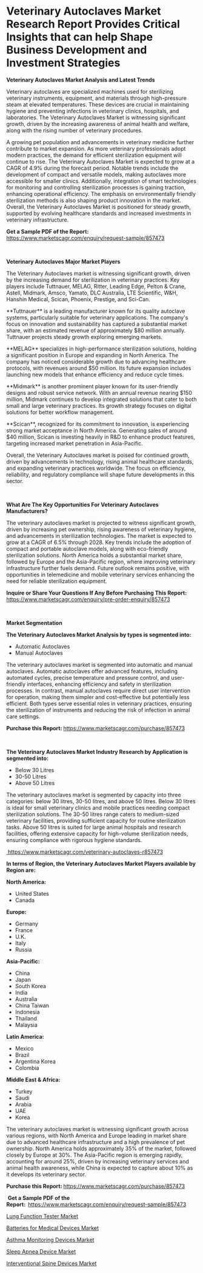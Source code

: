 <p><h1>Veterinary Autoclaves Market Research Report Provides Critical Insights that can help Shape Business Development and Investment Strategies</h1></p><p><strong>Veterinary Autoclaves Market Analysis and Latest Trends</strong></p>
<p><p>Veterinary autoclaves are specialized machines used for sterilizing veterinary instruments, equipment, and materials through high-pressure steam at elevated temperatures. These devices are crucial in maintaining hygiene and preventing infections in veterinary clinics, hospitals, and laboratories. The Veterinary Autoclaves Market is witnessing significant growth, driven by the increasing awareness of animal health and welfare, along with the rising number of veterinary procedures. </p><p>A growing pet population and advancements in veterinary medicine further contribute to market expansion. As more veterinary professionals adopt modern practices, the demand for efficient sterilization equipment will continue to rise. The Veterinary Autoclaves Market is expected to grow at a CAGR of 4.9% during the forecast period. Notable trends include the development of compact and versatile models, making autoclaves more accessible for smaller clinics. Additionally, integration of smart technologies for monitoring and controlling sterilization processes is gaining traction, enhancing operational efficiency. The emphasis on environmentally friendly sterilization methods is also shaping product innovation in the market. Overall, the Veterinary Autoclaves Market is positioned for steady growth, supported by evolving healthcare standards and increased investments in veterinary infrastructure.</p></p>
<p><strong>Get a Sample PDF of the Report:&nbsp;</strong> <a href="https://www.marketscagr.com/enquiry/request-sample/857473?utm_campaign=2041&utm_medium=2&utm_source=Github&utm_content=ia&utm_term=03032025&utm_id=veterinary-autoclaves">https://www.marketscagr.com/enquiry/request-sample/857473</a></p>
<p>&nbsp;</p>
<p><strong>Veterinary Autoclaves Major Market Players</strong></p>
<p><p>The Veterinary Autoclaves market is witnessing significant growth, driven by the increasing demand for sterilization in veterinary practices. Key players include Tuttnauer, MELAG, Ritter, Leading Edge, Pelton & Crane, Astell, Midmark, Amsco, Yamato, DLC Australia, LTE Scientific, W&H, Hanshin Medical, Scican, Phoenix, Prestige, and Sci-Can.</p><p>**Tuttnauer** is a leading manufacturer known for its quality autoclave systems, particularly suitable for veterinary applications. The company's focus on innovation and sustainability has captured a substantial market share, with an estimated revenue of approximately $80 million annually. Tuttnauer projects steady growth exploring emerging markets.</p><p>**MELAG** specializes in high-performance sterilization solutions, holding a significant position in Europe and expanding in North America. The company has noticed considerable growth due to advancing healthcare protocols, with revenues around $50 million. Its future expansion includes launching new models that enhance efficiency and reduce cycle times.</p><p>**Midmark** is another prominent player known for its user-friendly designs and robust service network. With an annual revenue nearing $150 million, Midmark continues to develop integrated solutions that cater to both small and large veterinary practices. Its growth strategy focuses on digital solutions for better workflow management.</p><p>**Scican**, recognized for its commitment to innovation, is experiencing strong market acceptance in North America. Generating sales of around $40 million, Scican is investing heavily in R&D to enhance product features, targeting increased market penetration in Asia-Pacific.</p><p>Overall, the Veterinary Autoclaves market is poised for continued growth, driven by advancements in technology, rising animal healthcare standards, and expanding veterinary practices worldwide. The focus on efficiency, reliability, and regulatory compliance will shape future developments in this sector.</p></p>
<p>&nbsp;</p>
<p><strong>What Are The Key Opportunities For Veterinary Autoclaves Manufacturers?</strong></p>
<p><p>The veterinary autoclaves market is projected to witness significant growth, driven by increasing pet ownership, rising awareness of veterinary hygiene, and advancements in sterilization technologies. The market is expected to grow at a CAGR of 6.5% through 2028. Key trends include the adoption of compact and portable autoclave models, along with eco-friendly sterilization solutions. North America holds a substantial market share, followed by Europe and the Asia-Pacific region, where improving veterinary infrastructure further fuels demand. Future outlook remains positive, with opportunities in telemedicine and mobile veterinary services enhancing the need for reliable sterilization equipment.</p></p>
<p><strong>Inquire or Share Your Questions If Any Before Purchasing This Report:</strong> <a href="https://www.marketscagr.com/enquiry/pre-order-enquiry/857473?utm_campaign=2041&utm_medium=2&utm_source=Github&utm_content=ia&utm_term=03032025&utm_id=veterinary-autoclaves">https://www.marketscagr.com/enquiry/pre-order-enquiry/857473</a></p>
<p>&nbsp;</p>
<p><strong>Market Segmentation</strong></p>
<p><strong>The Veterinary Autoclaves Market Analysis by types is segmented into:</strong></p>
<p><ul><li>Automatic Autoclaves</li><li>Manual Autoclaves</li></ul></p>
<p><p>The veterinary autoclaves market is segmented into automatic and manual autoclaves. Automatic autoclaves offer advanced features, including automated cycles, precise temperature and pressure control, and user-friendly interfaces, enhancing efficiency and safety in sterilization processes. In contrast, manual autoclaves require direct user intervention for operation, making them simpler and cost-effective but potentially less efficient. Both types serve essential roles in veterinary practices, ensuring the sterilization of instruments and reducing the risk of infection in animal care settings.</p></p>
<p><strong>Purchase this Report:&nbsp;</strong><a href="https://www.marketscagr.com/purchase/857473?utm_campaign=2041&utm_medium=2&utm_source=Github&utm_content=ia&utm_term=03032025&utm_id=veterinary-autoclaves">https://www.marketscagr.com/purchase/857473</a></p>
<p>&nbsp;</p>
<p><strong>The Veterinary Autoclaves Market Industry Research by Application is segmented into:</strong></p>
<p><ul><li>Below 30 Litres</li><li>30-50 Litres</li><li>Above 50 Litres</li></ul></p>
<p><p>The veterinary autoclaves market is segmented by capacity into three categories: below 30 litres, 30-50 litres, and above 50 litres. Below 30 litres is ideal for small veterinary clinics and mobile practices needing compact sterilization solutions. The 30-50 litres range caters to medium-sized veterinary facilities, providing sufficient capacity for routine sterilization tasks. Above 50 litres is suited for large animal hospitals and research facilities, offering extensive capacity for high-volume sterilization needs, ensuring compliance with rigorous hygiene standards.</p></p>
<p><a href="https://www.marketscagr.com/veterinary-autoclaves-r857473?utm_campaign=2041&utm_medium=2&utm_source=Github&utm_content=ia&utm_term=03032025&utm_id=veterinary-autoclaves">&nbsp;https://www.marketscagr.com/veterinary-autoclaves-r857473</a></p>
<p><strong>In terms of Region, the Veterinary Autoclaves Market Players available by Region are:</strong></p>
<p>
    <p> <strong> North America: </strong>
        <ul>
            <li>United States</li>
            <li>Canada</li>
        </ul>
        </p> 
    <p> <strong> Europe: </strong>
        <ul>
            <li>Germany</li>
            <li>France</li>
            <li>U.K.</li>
            <li>Italy</li>
            <li>Russia</li>
        </ul>
        </p> 
    <p> <strong> Asia-Pacific: </strong>
        <ul>
            <li>China</li>
            <li>Japan</li>
            <li>South Korea</li>
            <li>India</li>
            <li>Australia</li>
            <li>China Taiwan</li>
            <li>Indonesia</li>
            <li>Thailand</li>
            <li>Malaysia</li>
        </ul>
        </p> 
    <p> <strong> Latin America: </strong>
        <ul>
            <li>Mexico</li>
            <li>Brazil</li>
            <li>Argentina Korea</li>
            <li>Colombia</li>
        </ul>
        </p> 
    <p> <strong> Middle East & Africa: </strong>
        <ul>
            <li>Turkey</li>
            <li>Saudi</li>
            <li>Arabia</li>
            <li>UAE</li>
            <li>Korea</li>
        </ul>
    </p>
    </p>
<p><p>The veterinary autoclaves market is witnessing significant growth across various regions, with North America and Europe leading in market share due to advanced healthcare infrastructure and a high prevalence of pet ownership. North America holds approximately 35% of the market, followed closely by Europe at 30%. The Asia-Pacific region is emerging rapidly, accounting for around 25%, driven by increasing veterinary services and animal health awareness, while China is expected to capture about 10% as it develops its veterinary sector.</p></p>
<p><strong>Purchase this Report: </strong><a href="https://www.marketscagr.com/purchase/857473?utm_campaign=2041&utm_medium=2&utm_source=Github&utm_content=ia&utm_term=03032025&utm_id=veterinary-autoclaves">https://www.marketscagr.com/purchase/857473</a></p>
<p>&nbsp;<strong>Get a Sample PDF of the Report:&nbsp;&nbsp;</strong><a href="https://www.marketscagr.com/enquiry/request-sample/857473?utm_campaign=2041&utm_medium=2&utm_source=Github&utm_content=ia&utm_term=03032025&utm_id=veterinary-autoclaves">https://www.marketscagr.com/enquiry/request-sample/857473</a></p>
<p><strong></strong></p>
<p><p><a href="https://github.com/deyniphytic/Market-Research-Report-List-1/blob/main/lung-function-tester-market.md?utm_campaign=2041&utm_medium=2&utm_source=Github&utm_content=ia&utm_term=03032025&utm_id=veterinary-autoclaves">Lung Function Tester Market</a></p><p><a href="https://github.com/mohmodsiason/Market-Research-Report-List-1/blob/main/batteries-for-medical-devices-market.md?utm_campaign=2041&utm_medium=2&utm_source=Github&utm_content=ia&utm_term=03032025&utm_id=veterinary-autoclaves">Batteries for Medical Devices Market</a></p><p><a href="https://github.com/haaszgettre6/Market-Research-Report-List-1/blob/main/asthma-monitoring-devices-market.md?utm_campaign=2041&utm_medium=2&utm_source=Github&utm_content=ia&utm_term=03032025&utm_id=veterinary-autoclaves">Asthma Monitoring Devices Market</a></p><p><a href="https://github.com/zanoligarav/Market-Research-Report-List-1/blob/main/sleep-apnea-device-market.md?utm_campaign=2041&utm_medium=2&utm_source=Github&utm_content=ia&utm_term=03032025&utm_id=veterinary-autoclaves">Sleep Apnea Device Market</a></p><p><a href="https://github.com/saoneubeh8/Market-Research-Report-List-1/blob/main/interventional-spine-devices-market.md?utm_campaign=2041&utm_medium=2&utm_source=Github&utm_content=ia&utm_term=03032025&utm_id=veterinary-autoclaves">Interventional Spine Devices Market</a></p></p>